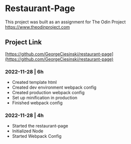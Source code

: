 # Restaurant-Page

This project was built as an assignment for The Odin Project
https://www.theodinproject.com

## Project Link
[https://github.com/GeorgeCiesinski/restaurant-page](https://github.com/GeorgeCiesinski/restaurant-page)

### 2022-11-28 | 6h
- Created template html
- Created dev environment webpack config
- Created production webpack config
- Set up minification in production
- Finished webpack config

### 2022-11-28 | 4h
- Started the restaurant-page
- Initialized Node
- Started Webpack Config
